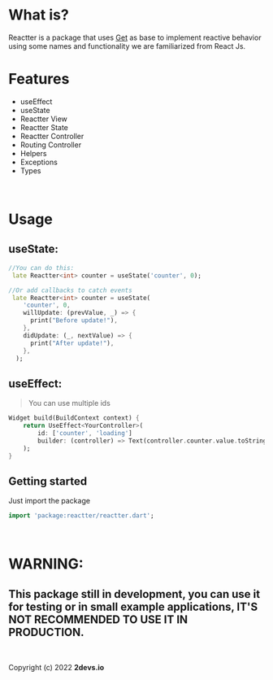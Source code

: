 

# What is?

Reactter is a package that uses [Get](https://get.dev) as base to implement reactive behavior using some names and functionality we are familiarized from React Js. 


# Features
- useEffect
- useState
- Reactter View
- Reactter State
- Reactter Controller
- Routing Controller
- Helpers
- Exceptions
- Types

<br>

# Usage

## useState:

```dart
//You can do this:
 late Reactter<int> counter = useState('counter', 0);

//Or add callbacks to catch events  
 late Reactter<int> counter = useState(
    'counter', 0,
    willUpdate: (prevValue, _) => {
      print("Before update!"),
    },
    didUpdate: (_, nextValue) => {
      print("After update!"),
    },
  );
```

## useEffect:
> You can use multiple ids

```dart 
Widget build(BuildContext context) {
    return UseEffect<YourController>(
        id: ['counter', 'loading']
        builder: (controller) => Text(controller.counter.value.toString())
    );
}
```

## Getting started

Just import the package

```dart
import 'package:reactter/reactter.dart';
```

<br>

# WARNING: 
## **This package still in development, you can use it for testing or in small example applications, IT'S NOT RECOMMENDED TO USE IT IN PRODUCTION.**

<br>

Copyright (c) 2022 **2devs.io**